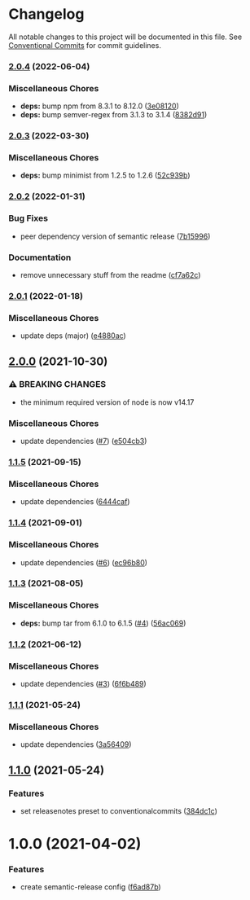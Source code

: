 # Changelog

All notable changes to this project will be documented in this file. See
[Conventional Commits](https://conventionalcommits.org) for commit guidelines.

### [2.0.4](https://github.com/rweich/semantic-release-config/compare/v2.0.3...v2.0.4) (2022-06-04)


### Miscellaneous Chores

* **deps:** bump npm from 8.3.1 to 8.12.0 ([3e08120](https://github.com/rweich/semantic-release-config/commit/3e081206aef7203f0cf84e991ab96f92f30d33c2))
* **deps:** bump semver-regex from 3.1.3 to 3.1.4 ([8382d91](https://github.com/rweich/semantic-release-config/commit/8382d9127460bb302479a90ed0ad9183534087b8))

### [2.0.3](https://github.com/rweich/semantic-release-config/compare/v2.0.2...v2.0.3) (2022-03-30)


### Miscellaneous Chores

* **deps:** bump minimist from 1.2.5 to 1.2.6 ([52c939b](https://github.com/rweich/semantic-release-config/commit/52c939bb324e162752744e5552f2f60ee5090926))

### [2.0.2](https://github.com/rweich/semantic-release-config/compare/v2.0.1...v2.0.2) (2022-01-31)


### Bug Fixes

* peer dependency version of semantic release ([7b15996](https://github.com/rweich/semantic-release-config/commit/7b159965900010023a1b1c95e3782fd44acaae78))


### Documentation

* remove unnecessary stuff from the readme ([cf7a62c](https://github.com/rweich/semantic-release-config/commit/cf7a62c31dc5c30ae30ce695d979e1b11df5132f))

### [2.0.1](https://github.com/rweich/semantic-release-config/compare/v2.0.0...v2.0.1) (2022-01-18)


### Miscellaneous Chores

* update deps (major) ([e4880ac](https://github.com/rweich/semantic-release-config/commit/e4880ac550acde17f1b4683c1fe5ad88ff6cc933))

## [2.0.0](https://github.com/rweich/semantic-release-config/compare/v1.1.5...v2.0.0) (2021-10-30)


### ⚠ BREAKING CHANGES

* the minimum required version of node is now v14.17

### Miscellaneous Chores

* update dependencies ([#7](https://github.com/rweich/semantic-release-config/issues/7)) ([e504cb3](https://github.com/rweich/semantic-release-config/commit/e504cb3c04c28de679ca35687db3986912681ea6))

### [1.1.5](https://github.com/rweich/semantic-release-config/compare/v1.1.4...v1.1.5) (2021-09-15)


### Miscellaneous Chores

* update dependencies ([6444caf](https://github.com/rweich/semantic-release-config/commit/6444cafe09b2542f85121343e89e5956052502c8))

### [1.1.4](https://github.com/rweich/semantic-release-config/compare/v1.1.3...v1.1.4) (2021-09-01)


### Miscellaneous Chores

* update dependencies ([#6](https://github.com/rweich/semantic-release-config/issues/6)) ([ec96b80](https://github.com/rweich/semantic-release-config/commit/ec96b802b1ad7c1bafaf8539a2b91db895fccc18))

### [1.1.3](https://github.com/rweich/semantic-release-config/compare/v1.1.2...v1.1.3) (2021-08-05)


### Miscellaneous Chores

* **deps:** bump tar from 6.1.0 to 6.1.5 ([#4](https://github.com/rweich/semantic-release-config/issues/4)) ([56ac069](https://github.com/rweich/semantic-release-config/commit/56ac069c8f7723a2653b4a51a955e357bc520397))

### [1.1.2](https://github.com/rweich/semantic-release-config/compare/v1.1.1...v1.1.2) (2021-06-12)


### Miscellaneous Chores

* update dependencies ([#3](https://github.com/rweich/semantic-release-config/issues/3)) ([6f6b489](https://github.com/rweich/semantic-release-config/commit/6f6b489b2fcbbeda93e2a2822a12bcc37c13f670))

### [1.1.1](https://github.com/rweich/semantic-release-config/compare/v1.1.0...v1.1.1) (2021-05-24)


### Miscellaneous Chores

* update dependencies ([3a56409](https://github.com/rweich/semantic-release-config/commit/3a564098fc0d3eb2f512d20e565c52ac7b82c3c5))

## [1.1.0](https://github.com/rweich/semantic-release-config/compare/v1.0.0...v1.1.0) (2021-05-24)


### Features

* set releasenotes preset to conventionalcommits ([384dc1c](https://github.com/rweich/semantic-release-config/commit/384dc1cb415389eb636b0acc04555ed67de330df))

# 1.0.0 (2021-04-02)


### Features

* create semantic-release config ([f6ad87b](https://github.com/rweich/semantic-release-config/commit/f6ad87bf5de7d3a039220dc1ac60585b4fb62bbb))
